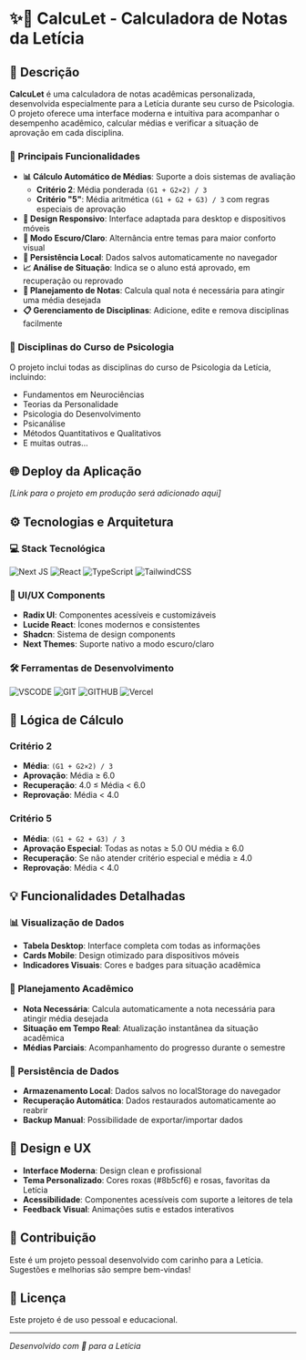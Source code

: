# ✨💜 CalcuLet - Calculadora de Notas da Letícia

## 📜 Descrição

**CalcuLet** é uma calculadora de notas acadêmicas personalizada, desenvolvida especialmente para a Letícia durante seu curso de Psicologia. O projeto oferece uma interface moderna e intuitiva para acompanhar o desempenho acadêmico, calcular médias e verificar a situação de aprovação em cada disciplina.

### 🎯 Principais Funcionalidades

- **📊 Cálculo Automático de Médias**: Suporte a dois sistemas de avaliação
  - **Critério 2**: Média ponderada `(G1 + G2×2) / 3`
  - **Critério "5"**: Média aritmética `(G1 + G2 + G3) / 3` com regras especiais de aprovação
- **📱 Design Responsivo**: Interface adaptada para desktop e dispositivos móveis
- **🌙 Modo Escuro/Claro**: Alternância entre temas para maior conforto visual
- **💾 Persistência Local**: Dados salvos automaticamente no navegador
- **📈 Análise de Situação**: Indica se o aluno está aprovado, em recuperação ou reprovado
- **🎯 Planejamento de Notas**: Calcula qual nota é necessária para atingir uma média desejada
- **📋 Gerenciamento de Disciplinas**: Adicione, edite e remova disciplinas facilmente

### 🏫 Disciplinas do Curso de Psicologia

O projeto inclui todas as disciplinas do curso de Psicologia da Letícia, incluindo:

- Fundamentos em Neurociências
- Teorias da Personalidade
- Psicologia do Desenvolvimento
- Psicanálise
- Métodos Quantitativos e Qualitativos
- E muitas outras...

## 🌐 Deploy da Aplicação

_[Link para o projeto em produção será adicionado aqui]_

## ⚙️ Tecnologias e Arquitetura

### 💻 Stack Tecnológica

![Next JS](https://img.shields.io/badge/Next-black?style=for-the-badge&logo=next.js&logoColor=white)
![React](https://img.shields.io/badge/react-%2320232a.svg?style=for-the-badge&logo=react&logoColor=%2361DAFB)
![TypeScript](https://img.shields.io/badge/typescript-%23007ACC.svg?style=for-the-badge&logo=typescript&logoColor=white)
![TailwindCSS](https://img.shields.io/badge/tailwindcss-%2338B2AC.svg?style=for-the-badge&logo=tailwind-css&logoColor=white)

### 🎨 UI/UX Components

- **Radix UI**: Componentes acessíveis e customizáveis
- **Lucide React**: Ícones modernos e consistentes
- **Shadcn**: Sistema de design components
- **Next Themes**: Suporte nativo a modo escuro/claro

### 🛠️ Ferramentas de Desenvolvimento

![VSCODE](https://img.shields.io/badge/VSCode-0078d7.svg?style=for-the-badge&logo=visual-studio-code&logoColor=white)
![GIT](https://img.shields.io/static/v1?label=&message=GIT&color=%23F05032&style=for-the-badge&logo=git&logoColor=whitesmoke)
![GITHUB](https://img.shields.io/static/v1?label=&message=GITHUB&color=%23181717&style=for-the-badge&logo=github&logoColor=whitesmoke)
![Vercel](https://img.shields.io/badge/vercel-%23000000.svg?style=for-the-badge&logo=vercel&logoColor=white)

## 🧮 Lógica de Cálculo

### Critério 2

- **Média**: `(G1 + G2×2) / 3`
- **Aprovação**: Média ≥ 6.0
- **Recuperação**: 4.0 ≤ Média < 6.0
- **Reprovação**: Média < 4.0

### Critério 5

- **Média**: `(G1 + G2 + G3) / 3`
- **Aprovação Especial**: Todas as notas ≥ 5.0 OU média ≥ 6.0
- **Recuperação**: Se não atender critério especial e média ≥ 4.0
- **Reprovação**: Média < 4.0

## 💡 Funcionalidades Detalhadas

### 📊 Visualização de Dados

- **Tabela Desktop**: Interface completa com todas as informações
- **Cards Mobile**: Design otimizado para dispositivos móveis
- **Indicadores Visuais**: Cores e badges para situação acadêmica

### 🎯 Planejamento Acadêmico

- **Nota Necessária**: Calcula automaticamente a nota necessária para atingir média desejada
- **Situação em Tempo Real**: Atualização instantânea da situação acadêmica
- **Médias Parciais**: Acompanhamento do progresso durante o semestre

### 💾 Persistência de Dados

- **Armazenamento Local**: Dados salvos no localStorage do navegador
- **Recuperação Automática**: Dados restaurados automaticamente ao reabrir
- **Backup Manual**: Possibilidade de exportar/importar dados

## 🎨 Design e UX

- **Interface Moderna**: Design clean e profissional
- **Tema Personalizado**: Cores roxas (#8b5cf6) e rosas, favoritas da Letícia
- **Acessibilidade**: Componentes acessíveis com suporte a leitores de tela
- **Feedback Visual**: Animações sutis e estados interativos

## 👥 Contribuição

Este é um projeto pessoal desenvolvido com carinho para a Letícia. Sugestões e melhorias são sempre bem-vindas!

## 📝 Licença

Este projeto é de uso pessoal e educacional.

---

_Desenvolvido com 💜 para a Letícia_
